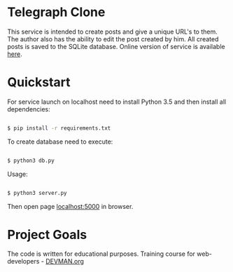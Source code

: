 # Telegraph Clone

This service is intended to create posts and give a unique URL's to them. 
The author also has the ability to edit the post created by him. 
All created posts is saved to the SQLite database.
Online version of service is available [here](https://simplyuser.pythonanywhere.com/).

# Quickstart

For service launch on localhost need to install Python 3.5 and then install all dependencies:

```bash

$ pip install -r requirements.txt

```

To create database need to execute:

```bash

$ python3 db.py

```

Usage:

```bash

$ python3 server.py

```

Then open page [localhost:5000](http://localhost:5000) in browser.

# Project Goals

The code is written for educational purposes. Training course for web-developers - [DEVMAN.org](https://devman.org)
